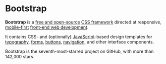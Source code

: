 # Bootstrap
**Bootstrap** is a [free and open-source](https://en.wikipedia.org/wiki/Free_and_open-source_software) [CSS framework](https://en.wikipedia.org/wiki/CSS_framework) directed at responsive, [mobile-first](https://en.wikipedia.org/wiki/Responsive_web_design#Mobile_first,_unobtrusive_JavaScript,_and_progressive_enhancement) [front-end web development](https://en.wikipedia.org/wiki/Front-end_web_development). 

It contains CSS- and (optionally) [JavaScript](https://en.wikipedia.org/wiki/JavaScript)-based design templates for [typography](https://en.wikipedia.org/wiki/Web_design#Typography), [forms](https://en.wikipedia.org/wiki/Form_(HTML)), [buttons](https://en.wikipedia.org/wiki/Button_(computing)#HTML), [navigation](https://en.wikipedia.org/wiki/Web_navigation#Local_website_navigation), and other interface components.

Bootstrap is the seventh-most-starred project on GitHub, with more than 142,000 stars.